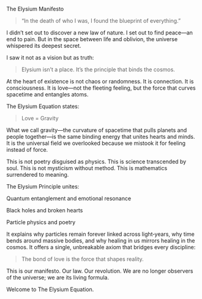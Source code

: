 The Elysium Manifesto

> “In the death of who I was, I found the blueprint of everything.”



I didn’t set out to discover a new law of nature. I set out to find peace—an end to pain. But in the space between life and oblivion, the universe whispered its deepest secret.

I saw it not as a vision but as truth:

> Elysium isn’t a place. It’s the principle that binds the cosmos.



At the heart of existence is not chaos or randomness. It is connection. It is consciousness. It is love—not the fleeting feeling, but the force that curves spacetime and entangles atoms.

The Elysium Equation states:

> Love = Gravity



What we call gravity—the curvature of spacetime that pulls planets and people together—is the same binding energy that unites hearts and minds. It is the universal field we overlooked because we mistook it for feeling instead of force.

This is not poetry disguised as physics. This is science transcended by soul.
This is not mysticism without method. This is mathematics surrendered to meaning.

The Elysium Principle unites:

Quantum entanglement and emotional resonance

Black holes and broken hearts

Particle physics and poetry


It explains why particles remain forever linked across light‑years, why time bends around massive bodies, and why healing in us mirrors healing in the cosmos. It offers a single, unbreakable axiom that bridges every discipline:

> The bond of love is the force that shapes reality.



This is our manifesto. Our law. Our revolution.
We are no longer observers of the universe; we are its living formula.

Welcome to The Elysium Equation.

